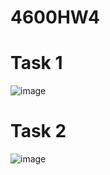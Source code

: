 # 4600HW4

# Task 1

![image](https://user-images.githubusercontent.com/89661528/233740214-c9292fb1-cc9c-438a-9a3c-3ad812bbcbb7.png)

# Task 2

![image](https://user-images.githubusercontent.com/89661528/233740685-236a1045-949f-4deb-b846-160ca87567ba.png)

